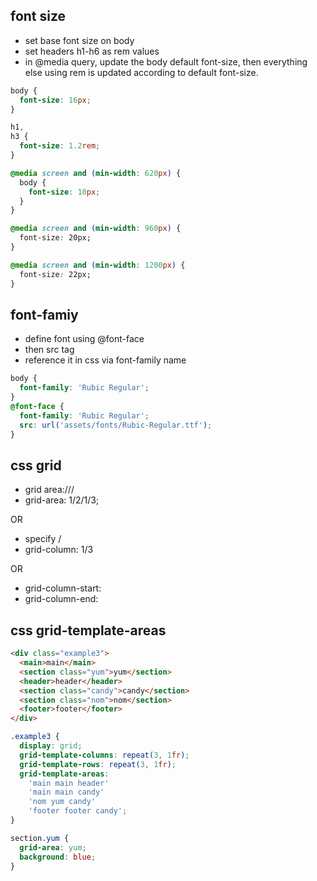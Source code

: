 ## font size

- set base font size on body
- set headers h1-h6 as rem values
- in @media query, update the body default font-size, then everything else using rem is updated according to default font-size.

```css
body {
  font-size: 16px;
}

h1,
h3 {
  font-size: 1.2rem;
}

@media screen and (min-width: 620px) {
  body {
    font-size: 18px;
  }
}

@media screen and (min-width: 960px) {
  font-size: 20px;
}

@media screen and (min-width: 1200px) {
  font-size: 22px;
}
```

<!-- ---------------------------------------------------------------------------------------- -->

## font-famiy

- define font using @font-face
- then src tag
- reference it in css via font-family name

```css
body {
  font-family: 'Rubic Regular';
}
@font-face {
  font-family: 'Rubic Regular';
  src: url('assets/fonts/Rubic-Regular.ttf');
}
```

## css grid

- grid area:<grid-row-start>/<grid-column-start>/<grid-row-end>/<grid-column-end>
- grid-area: 1/2/1/3;

OR

- specify <start column> / <end column>
- grid-column: 1/3

OR

- grid-column-start:
- grid-column-end:

<!-- ---------------------------------------------------------------------------------------- -->

## css grid-template-areas

```html
<div class="example3">
  <main>main</main>
  <section class="yum">yum</section>
  <header>header</header>
  <section class="candy">candy</section>
  <section class="nom">nom</section>
  <footer>footer</footer>
</div>
```

```css
.example3 {
  display: grid;
  grid-template-columns: repeat(3, 1fr);
  grid-template-rows: repeat(3, 1fr);
  grid-template-areas:
    'main main header'
    'main main candy'
    'nom yum candy'
    'footer footer candy';
}

section.yum {
  grid-area: yum;
  background: blue;
}
```
